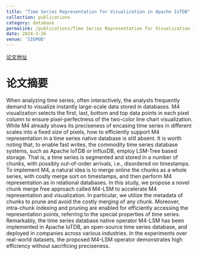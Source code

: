 ```yaml
---
title: "Time Series Representation for Visualization in Apache IoTDB"
collection: publications
category: database
permalink: /publications/Time Series Representation for Visualization in Apache IoTDB
date: 2024-3-26
venue: 'SIGMOD'
---
```


[论文地址](https://dl.acm.org/doi/abs/10.1145/3639290)

论文摘要
======
When analyzing time series, often interactively, the analysts frequently demand to visualize instantly large-scale data stored in databases. M4 visualization selects the first, last, bottom and top data points in each pixel column to ensure pixel-perfectness of the two-color line chart visualization. While M4 already shows its preciseness of encasing time series in different scales into a fixed size of pixels, how to efficiently support M4 representation in a time series native database is still absent. It is worth noting that, to enable fast writes, the commodity time series database systems, such as Apache IoTDB or InfluxDB, employ LSM-Tree based storage. That is, a time series is segmented and stored in a number of chunks, with possibly out-of-order arrivals, i.e., disordered on timestamps. To implement M4, a natural idea is to merge online the chunks as a whole series, with costly merge sort on timestamps, and then perform M4 representation as in relational databases. In this study, we propose a novel chunk merge free approach called M4-LSM to accelerate M4 representation and visualization. In particular, we utilize the metadata of chunks to prune and avoid the costly merging of any chunk. Moreover, intra-chunk indexing and pruning are enabled for efficiently accessing the representation points, referring to the special properties of time series. Remarkably, the time series database native operator M4-LSM has been implemented in Apache IoTDB, an open-source time series database, and deployed in companies across various industries. In the experiments over real-world datasets, the proposed M4-LSM operator demonstrates high efficiency without sacrificing preciseness.
